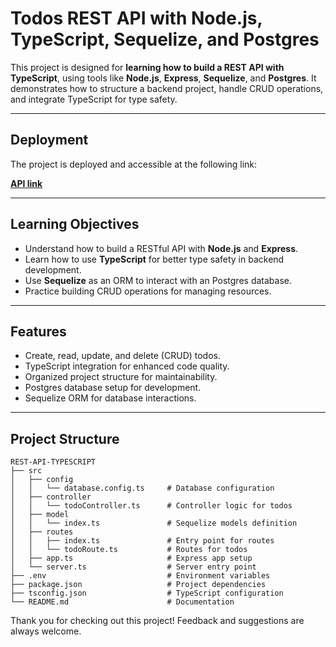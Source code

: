# Todos REST API with Node.js, TypeScript, Sequelize, and Postgres

This project is designed for **learning how to build a REST API with TypeScript**, using tools like **Node.js**, **Express**, **Sequelize**, and **Postgres**. It demonstrates how to structure a backend project, handle CRUD operations, and integrate TypeScript for type safety.

---

## Deployment

The project is deployed and accessible at the following link:

**[API link](https://rest-api-typescript-three.vercel.app/)** 

---

## Learning Objectives

- Understand how to build a RESTful API with **Node.js** and **Express**.
- Learn how to use **TypeScript** for better type safety in backend development.
- Use **Sequelize** as an ORM to interact with an Postgres database.
- Practice building CRUD operations for managing resources.

---

## Features

- Create, read, update, and delete (CRUD) todos.
- TypeScript integration for enhanced code quality.
- Organized project structure for maintainability.
- Postgres database setup for development.
- Sequelize ORM for database interactions.

---

## Project Structure

```plaintext
REST-API-TYPESCRIPT
├── src
│   ├── config
│   │   └── database.config.ts     # Database configuration
│   ├── controller
│   │   └── todoController.ts      # Controller logic for todos
│   ├── model
│   │   └── index.ts               # Sequelize models definition
│   ├── routes
│   │   ├── index.ts               # Entry point for routes
│   │   └── todoRoute.ts           # Routes for todos
│   ├── app.ts                     # Express app setup
│   └── server.ts                  # Server entry point
├── .env                           # Environment variables
├── package.json                   # Project dependencies
├── tsconfig.json                  # TypeScript configuration
└── README.md                      # Documentation
```

Thank you for checking out this project! Feedback and suggestions are always welcome.
